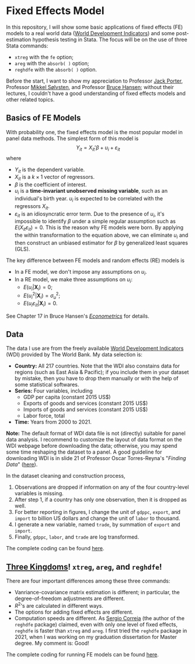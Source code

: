 # Fixed Effects Model
In this repository, I will show some basic applications of fixed effects (FE) models to a real world data ([World Development Indicators](https://databank.worldbank.org/source/world-development-indicators)) and some post-estimation hypothesis testing in Stata. The focus will be on the use of three Stata commands:
  * `xtreg` with the `fe` option;
  * `areg` with the `absorb( )` option;
  * `reghdfe` with the `absorb( )` option.

Before the start, I want to show my appreciation to Professor [Jack Porter](https://www.ssc.wisc.edu/~jrporter/), Professor [Mikkel Sølvsten](https://sites.google.com/site/mikkelsoelvsten/), and Professor [Bruce Hansen](https://www.ssc.wisc.edu/~bhansen/); without their lectures, I couldn't have a good understanding of fixed effects models and other related topics.


## Basics of FE Models
With probability one, the fixed effects model is the most popular model in panel data methods. The simplest form of this model is
$$Y_{it} = X_{it}'\beta + u_i + \varepsilon_{it}$$
where
  * $Y_{it}$ is the dependent variable.
  * $X_{it}$ is a $k \times 1$ vector of regressors.
  * $\beta$ is the coefficient of interest.
  * $u_i$ is a **time-invariant unobserved missing variable**, such as an individual's birth year. $u_i$ is expected to be correlated with the regressors $X_{it}$.
  * $\varepsilon_{it}$ is an idiosyncratic error term.
Due to the presence of $u_i$, it's impossible to identify $\beta$ under a simple regular assumption such as $E(X_{it} \varepsilon_{it}) = 0$. This is the reason why FE models were born. By applying the within transformation to the equation above, we can eliminate $u_i$ and then construct an unbiased estimator for $\beta$ by generalized least squares (GLS).

The key difference between FE models and random effects (RE) models is
  * In a FE model, we don't impose any assumptions on $u_i$.
  * In a RE model, we make three assumptions on $u_i$:
    * $E(u_i|\mathbf{X}_i) = 0$;
    * $E(u_i^2|\mathbf{X}_i) = \sigma_u^2$;
    * $E(u_i\varepsilon_{it}|\mathbf{X}_i)=0$.

See Chapter 17 in Bruce Hansen's *[Econometrics](https://press.princeton.edu/books/hardcover/9780691235899/econometrics)* for details.

## Data
The data I use are from the freely available [World Development Indicators](https://databank.worldbank.org/source/world-development-indicators) (WDI) provided by The World Bank. My data selection is:
  * **Country:** All 217 countries. Note that the WDI also constains data for regions (such as East Asia \& Pacific); if you include them in your dataset by mistake, then you have to drop them manually or with the help of some statistical softwares.
  * **Series:** Four variables, including
    * GDP per capita (constant 2015 US\$)
    * Exports of goods and services (constant 2015 US\$)
    * Imports of goods and services (constant 2015 US\$)
    * Labor force, total
  * **Time:** Years from 2000 to 2021.

**Note:** The default format of WDI data file is not (directly) suitable for panel data analysis. I recommend to customize the layout of data format on the WDI webpage before downloading the data; otherwise, you may spend some time reshaping the dataset to a panel. A good guideline for downloading WDI is in slide 21 of Professor Oscar Torres-Reyna's "*Finding Data*" ([here](https://www.princeton.edu/~otorres/FindingData101.pdf)).

In the dataset cleaning and construction process,
  1. Observations are dropped if information on any of the four country-level variables is missing.
  1. After step 1, if a country has only one observation, then it is dropped as well.
  1. For better reporting in figures, I change the unit of `gdppc`, `export`, and `import` to billion US dollars and change the unit of `labor` to thousand.
  1. I generate a new variable, named `trade`, by summation of `export` and `import`.
  1. Finally, `gdppc`, `labor`, and `trade` are log transformed.

The complete coding can be found [here](./Dataset_Construction.do).

## [Three Kingdoms](https://en.wikipedia.org/wiki/Three_Kingdoms)! `xtreg`, `areg`, and `reghdfe`!
There are four important differences among these three commands:
  * Vanriance-covariance matrix estimation is different; in particular, the degree-of-freedom adjustments are different.
  * $R^2$'s are calculated in different ways.
  * The options for adding fixed effects are different.
  * Computation speeds are different. As [Sergio Correia](http://scorreia.com/) (the author of the `reghdfe` package) claimed, even with only one level of fixed effects, `reghdfe` is faster than `xtreg` and `areg`. I first tried the `reghdfe` package in 2021, when I was working on my graduation dissertation for Master degree. My comment is: Good!

The complete coding for running FE models can be found [here](./Fixed_Effects_Models.do).
